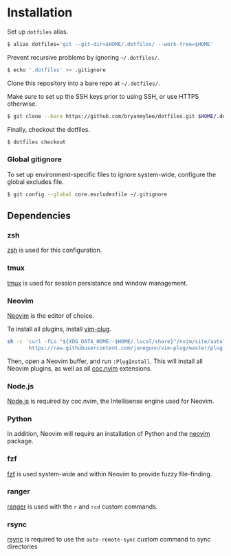 # Installation

Set up `dotfiles` alias.

```bash
$ alias dotfiles='git --git-dir=$HOME/.dotfiles/ --work-tree=$HOME'
```

Prevent recursive problems by ignoring `~/.dotfiles/`.

```bash
$ echo '.dotfiles' >> .gitignore
```

Clone this repository into a bare repo at `~/.dotfiles/`.

Make sure to set up the SSH keys prior to using SSH, or use HTTPS otherwise.

```bash
$ git clone --bare https://github.com/bryanmylee/dotfiles.git $HOME/.dotfiles
```

Finally, checkout the dotfiles.

```bash
$ dotfiles checkout
```

### Global gitignore

To set up environment-specific files to ignore system-wide, configure the global excludes file.

```bash
$ git config --global core.excludesfile ~/.gitignore
```

## Dependencies

### zsh

[zsh](http://zsh.sourceforge.net) is used for this configuration.

### tmux

[tmux](https://github.com/tmux/tmux/wiki) is used for session persistance and window management.

### Neovim

[Neovim](https://neovim.io) is the editor of choice.

To install all plugins, install [vim-plug](https://github.com/junegunn/vim-plug).

```bash
sh -c 'curl -fLo "${XDG_DATA_HOME:-$HOME/.local/share}"/nvim/site/autoload/plug.vim --create-dirs \
       https://raw.githubusercontent.com/junegunn/vim-plug/master/plug.vim'
```

Then, open a Neovim buffer, and run `:PlugInstall`. This will install all Neovim plugins, as well as all [coc.nvim](https://github.com/neoclide/coc.nvim) extensions.

### Node.js

[Node.js](https://nodejs.org/en/) is required by coc.nvim, the Intellisense engine used for Neovim.

### Python

In addition, Neovim will require an installation of Python and the [neovim](https://pypi.org/project/neovim/) package.

### fzf

[fzf](https://github.com/junegunn/fzf) is used system-wide and within Neovim to provide fuzzy file-finding.

### ranger

[ranger](https://github.com/ranger/ranger) is used with the `r` and `rcd` custom commands.

### rsync

[rsync](https://rsync.samba.org) is required to use the `auto-remote-sync` custom command to sync directories


